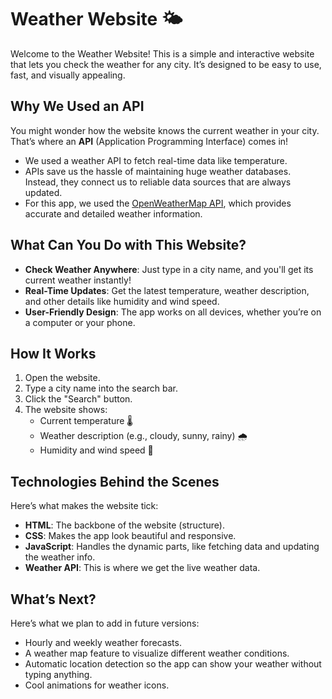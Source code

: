 # Weather Website 🌤️  

Welcome to the Weather Website! This is a simple and interactive website that lets you check the weather for any city. It’s designed to be easy to use, fast, and visually appealing.  


## Why We Used an API  

You might wonder how the website knows the current weather in your city. That’s where an **API** (Application Programming Interface) comes in!  
- We used a weather API to fetch real-time data like temperature.  
- APIs save us the hassle of maintaining huge weather databases. Instead, they connect us to reliable data sources that are always updated.  
- For this app, we used the [OpenWeatherMap API](https://openweathermap.org/api), which provides accurate and detailed weather information.  


## What Can You Do with This Website?  

- **Check Weather Anywhere**: Just type in a city name, and you'll get its current weather instantly!  
- **Real-Time Updates**: Get the latest temperature, weather description, and other details like humidity and wind speed.  
- **User-Friendly Design**: The app works on all devices, whether you’re on a computer or your phone.  



## How It Works  

1. Open the website.  
2. Type a city name into the search bar.  
3. Click the "Search" button.  
4. The website shows:  
   - Current temperature 🌡️  
   - Weather description (e.g., cloudy, sunny, rainy) 🌧️  
   - Humidity and wind speed 💨  




## Technologies Behind the Scenes  

Here’s what makes the website tick:  
- **HTML**: The backbone of the website (structure).  
- **CSS**: Makes the app look beautiful and responsive.  
- **JavaScript**: Handles the dynamic parts, like fetching data and updating the weather info.  
- **Weather API**: This is where we get the live weather data.  



## What’s Next?  

Here’s what we plan to add in future versions:  
- Hourly and weekly weather forecasts.  
- A weather map feature to visualize different weather conditions.  
- Automatic location detection so the app can show your weather without typing anything.  
- Cool animations for weather icons.  
